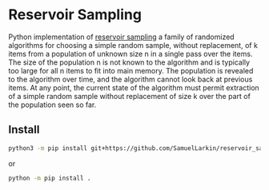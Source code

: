# Reservoir Sampling

Python implementation of [reservoir sampling](https://en.wikipedia.org/wiki/Reservoir_sampling) a family of randomized algorithms for choosing a simple random sample, without replacement, of k items from a population of unknown size n in a single pass over the items.
The size of the population n is not known to the algorithm and is typically too large for all n items to fit into main memory.
The population is revealed to the algorithm over time, and the algorithm cannot look back at previous items.
At any point, the current state of the algorithm must permit extraction of a simple random sample without replacement of size k over the part of the population seen so far.


## Install

```sh
python3 -m pip install git+https://github.com/SamuelLarkin/reservoir_sampling.git
```
or
```sh
python -m pip install .
```

